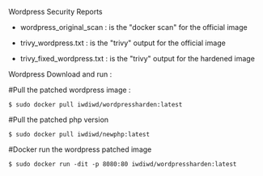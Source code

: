   Wordpress Security Reports
  
  - wordpress_original_scan : is the "docker scan" for the official image
  
  - trivy_wordpress.txt : is the "trivy" output for the official image
  
  - trivy_fixed_wordpress.txt : is the "trivy" output for the hardened image 

Wordpress Download and run :

#Pull the patched wordpress image : 

```$ sudo docker pull iwdiwd/wordpressharden:latest```

#Pull the patched php version

```$ sudo docker pull iwdiwd/newphp:latest```

#Docker run the wordpress patched image

```$ sudo docker run -dit -p 8080:80 iwdiwd/wordpressharden:latest```

